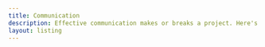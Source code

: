 ```yaml
---
title: Communication
description: Effective communication makes or breaks a project. Here's how to do it right.
layout: listing
---
```

